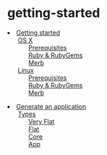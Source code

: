 # getting-started

 <li><a href='/it/getting-started/instructions'>Getting started</a><ul style='list-style: none;'><li><a href='/it/getting-started/instructions#os_x'>OS X</a><ul style='list-style: none;'><li><a href='/it/getting-started/instructions#prerequisites'>Prerequisites</a></li><li><a href='/it/getting-started/instructions#ruby__rubygems'>Ruby &amp; RubyGems</a></li><li><a href='/it/getting-started/instructions#merb'>Merb</a></li></ul></li><li><a href='/it/getting-started/instructions#linux'>Linux</a><ul style='list-style: none;'><li><a href='/it/getting-started/instructions#prerequisites'>Prerequisites</a></li><li><a href='/it/getting-started/instructions#ruby__rubygems'>Ruby &amp; RubyGems</a></li><li><a href='/it/getting-started/instructions#merb'>Merb</a></li></ul></li></ul></li>

<li><a href='/it/getting-started/application'>Generate an application</a><ul style='list-style: none;'><li><a href='/it/getting-started/application#types'>Types</a><ul style='list-style: none;'><li><a href='/it/getting-started/application#very_flat'>Very Flat</a></li><li><a href='/it/getting-started/application#flat'>Flat</a></li><li><a href='/it/getting-started/application#core'>Core</a></li><li><a href='/it/getting-started/application#app'>App</a></li></ul></li></ul></li> 
